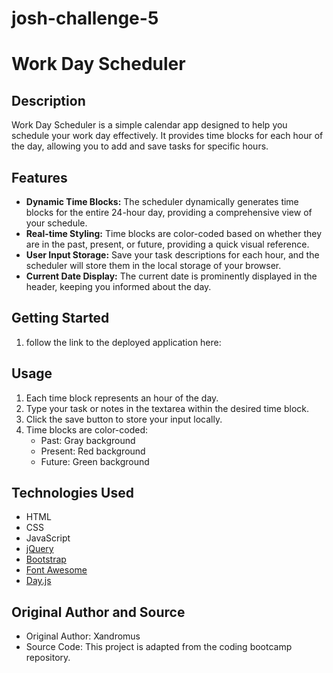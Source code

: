 # josh-challenge-5

# Work Day Scheduler

## Description

Work Day Scheduler is a simple calendar app designed to help you schedule your work day effectively. It provides time blocks for each hour of the day, allowing you to add and save tasks for specific hours.

## Features

- **Dynamic Time Blocks:** The scheduler dynamically generates time blocks for the entire 24-hour day, providing a comprehensive view of your schedule.
- **Real-time Styling:** Time blocks are color-coded based on whether they are in the past, present, or future, providing a quick visual reference.
- **User Input Storage:** Save your task descriptions for each hour, and the scheduler will store them in the local storage of your browser.
- **Current Date Display:** The current date is prominently displayed in the header, keeping you informed about the day.

## Getting Started

1. follow the link to the deployed application here: 

## Usage

1. Each time block represents an hour of the day.
2. Type your task or notes in the textarea within the desired time block.
3. Click the save button to store your input locally.
4. Time blocks are color-coded:
    - Past: Gray background
    - Present: Red background
    - Future: Green background

## Technologies Used

- HTML
- CSS
- JavaScript
- [jQuery](https://jquery.com/)
- [Bootstrap](https://getbootstrap.com/)
- [Font Awesome](https://fontawesome.com/)
- [Day.js](https://day.js.org/)

## Original Author and Source

- Original Author: Xandromus
- Source Code: This project is adapted from the coding bootcamp repository.


